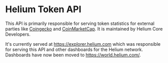 # Helium Token API

This API is primarily responsible for serving token statistics for external parties like [Coingecko](https://www.coingecko.com/en/coins/helium) and [CoinMarketCap](https://coinmarketcap.com/currencies/helium/). It is maintained by Helium Core Developers.

It's currently served at https://explorer.helium.com which was responsible for serving this API and other dashboards for the Helium network. Dashboards have now been moved to https://world.helium.com/.
